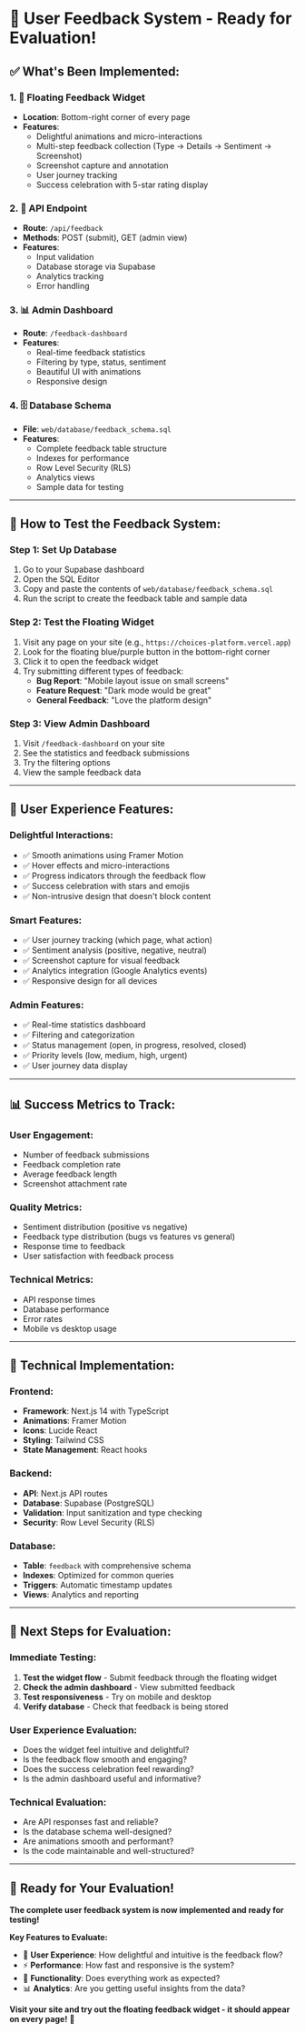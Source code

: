 # 🌟 **User Feedback System - Ready for Evaluation!**

## ✅ **What's Been Implemented:**

### **1. 🎯 Floating Feedback Widget**
- **Location**: Bottom-right corner of every page
- **Features**: 
  - Delightful animations and micro-interactions
  - Multi-step feedback collection (Type → Details → Sentiment → Screenshot)
  - Screenshot capture and annotation
  - User journey tracking
  - Success celebration with 5-star rating display

### **2. 🔧 API Endpoint**
- **Route**: `/api/feedback`
- **Methods**: POST (submit), GET (admin view)
- **Features**:
  - Input validation
  - Database storage via Supabase
  - Analytics tracking
  - Error handling

### **3. 📊 Admin Dashboard**
- **Route**: `/feedback-dashboard`
- **Features**:
  - Real-time feedback statistics
  - Filtering by type, status, sentiment
  - Beautiful UI with animations
  - Responsive design

### **4. 🗄️ Database Schema**
- **File**: `web/database/feedback_schema.sql`
- **Features**:
  - Complete feedback table structure
  - Indexes for performance
  - Row Level Security (RLS)
  - Analytics views
  - Sample data for testing

---

## 🚀 **How to Test the Feedback System:**

### **Step 1: Set Up Database**
1. Go to your Supabase dashboard
2. Open the SQL Editor
3. Copy and paste the contents of `web/database/feedback_schema.sql`
4. Run the script to create the feedback table and sample data

### **Step 2: Test the Floating Widget**
1. Visit any page on your site (e.g., `https://choices-platform.vercel.app`)
2. Look for the floating blue/purple button in the bottom-right corner
3. Click it to open the feedback widget
4. Try submitting different types of feedback:
   - **Bug Report**: "Mobile layout issue on small screens"
   - **Feature Request**: "Dark mode would be great"
   - **General Feedback**: "Love the platform design"

### **Step 3: View Admin Dashboard**
1. Visit `/feedback-dashboard` on your site
2. See the statistics and feedback submissions
3. Try the filtering options
4. View the sample feedback data

---

## 🎨 **User Experience Features:**

### **Delightful Interactions:**
- ✅ Smooth animations using Framer Motion
- ✅ Hover effects and micro-interactions
- ✅ Progress indicators through the feedback flow
- ✅ Success celebration with stars and emojis
- ✅ Non-intrusive design that doesn't block content

### **Smart Features:**
- ✅ User journey tracking (which page, what action)
- ✅ Sentiment analysis (positive, negative, neutral)
- ✅ Screenshot capture for visual feedback
- ✅ Analytics integration (Google Analytics events)
- ✅ Responsive design for all devices

### **Admin Features:**
- ✅ Real-time statistics dashboard
- ✅ Filtering and categorization
- ✅ Status management (open, in progress, resolved, closed)
- ✅ Priority levels (low, medium, high, urgent)
- ✅ User journey data display

---

## 📊 **Success Metrics to Track:**

### **User Engagement:**
- Number of feedback submissions
- Feedback completion rate
- Average feedback length
- Screenshot attachment rate

### **Quality Metrics:**
- Sentiment distribution (positive vs negative)
- Feedback type distribution (bugs vs features vs general)
- Response time to feedback
- User satisfaction with feedback process

### **Technical Metrics:**
- API response times
- Database performance
- Error rates
- Mobile vs desktop usage

---

## 🔧 **Technical Implementation:**

### **Frontend:**
- **Framework**: Next.js 14 with TypeScript
- **Animations**: Framer Motion
- **Icons**: Lucide React
- **Styling**: Tailwind CSS
- **State Management**: React hooks

### **Backend:**
- **API**: Next.js API routes
- **Database**: Supabase (PostgreSQL)
- **Validation**: Input sanitization and type checking
- **Security**: Row Level Security (RLS)

### **Database:**
- **Table**: `feedback` with comprehensive schema
- **Indexes**: Optimized for common queries
- **Triggers**: Automatic timestamp updates
- **Views**: Analytics and reporting

---

## 🎯 **Next Steps for Evaluation:**

### **Immediate Testing:**
1. **Test the widget flow** - Submit feedback through the floating widget
2. **Check the admin dashboard** - View submitted feedback
3. **Test responsiveness** - Try on mobile and desktop
4. **Verify database** - Check that feedback is being stored

### **User Experience Evaluation:**
- Does the widget feel intuitive and delightful?
- Is the feedback flow smooth and engaging?
- Does the success celebration feel rewarding?
- Is the admin dashboard useful and informative?

### **Technical Evaluation:**
- Are API responses fast and reliable?
- Is the database schema well-designed?
- Are animations smooth and performant?
- Is the code maintainable and well-structured?

---

## 🌟 **Ready for Your Evaluation!**

**The complete user feedback system is now implemented and ready for testing!**

**Key Features to Evaluate:**
- 🎨 **User Experience**: How delightful and intuitive is the feedback flow?
- ⚡ **Performance**: How fast and responsive is the system?
- 🔧 **Functionality**: Does everything work as expected?
- 📊 **Analytics**: Are you getting useful insights from the data?

**Visit your site and try out the floating feedback widget - it should appear on every page!** 🚀
